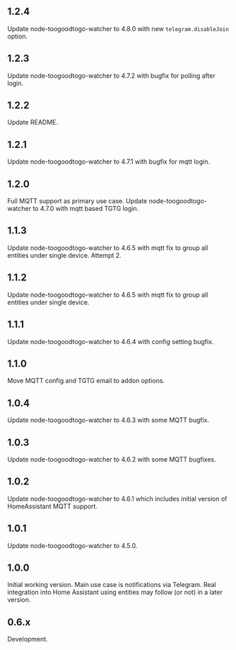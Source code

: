<!-- https://developers.home-assistant.io/docs/add-ons/presentation#keeping-a-changelog -->

## 1.2.4
Update node-toogoodtogo-watcher to 4.8.0 with new `telegram.disableJoin` option.

## 1.2.3
Update node-toogoodtogo-watcher to 4.7.2 with bugfix for polling after login.

## 1.2.2
Update README.

## 1.2.1
Update node-toogoodtogo-watcher to 4.7.1 with bugfix for mqtt login.

## 1.2.0
Full MQTT support as primary use case. Update node-toogoodtogo-watcher to 4.7.0 with mqtt based TGTG login.

## 1.1.3
Update node-toogoodtogo-watcher to 4.6.5 with mqtt fix to group all entities under single device. Attempt 2.

## 1.1.2
Update node-toogoodtogo-watcher to 4.6.5 with mqtt fix to group all entities under single device.

## 1.1.1
Update node-toogoodtogo-watcher to 4.6.4 with config setting bugfix.

## 1.1.0
Move MQTT config and TGTG email to addon options.

## 1.0.4
Update node-toogoodtogo-watcher to 4.6.3 with some MQTT bugfix.

## 1.0.3
Update node-toogoodtogo-watcher to 4.6.2 with some MQTT bugfixes.

## 1.0.2
Update node-toogoodtogo-watcher to 4.6.1 which includes initial version of HomeAssistant MQTT support.

## 1.0.1
Update node-toogoodtogo-watcher to 4.5.0.

## 1.0.0
Initial working version. Main use case is notifications via Telegram.
Real integration into Home Assistant using entities may follow (or not) in a later version. 

## 0.6.x
Development.